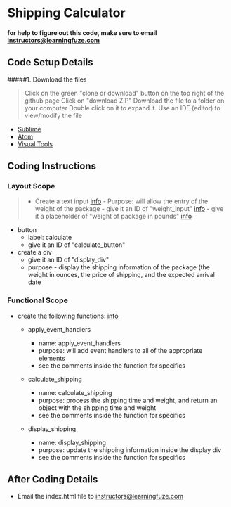 # Shipping Calculator
#### for help to figure out this code, make sure to email <a href="mailto:instructors@learningfuze.com" target="_blank">instructors@learningfuze.com</a>

## Code Setup Details

#####1. Download the files
> Click on the green "clone or download" button on the top right of the github page
> Click on "download ZIP"
> Download the file to a folder on your computer
> Double click on it to expand it.
> Use an IDE (editor) to view/modify the file
- <a href="https://sublimetext.com/2" target="_blank">Sublime</a>
- <a href="https://atom.io/" target="_blank">Atom</a>
- <a href="https://www.visualstudio.com/free-developer-offers/" target="_blank">Visual Tools</a>

## Coding Instructions

### Layout Scope
>- Create a text input <a href="http://www.w3schools.com/tags/tag_input.asp" target="_blank">info</a>
    - Purpose: will allow the entry of the weight of the package
    - give it an ID of "weight_input" <a href="http://www.w3schools.com/tags/att_global_id.asp" target="_blank">info</a>
    - give it a placeholder of "weight of package in pounds" <a href="" target="_blank">info</a>
  - button
    - label: calculate
    - give it an ID of "calculate_button"
  - create a div
    - give it an ID of "display_div"
    - purpose - display the shipping information of the package (the weight in ounces, the price of shipping, and the expected arrival date

### Functional Scope
- create the following functions: <a href="" target="_blank">info</a>
    - apply_event_handlers
      - name: apply_event_handlers
      - purpose: will add event handlers to all of the appropriate elements
      - see the comments inside the function for specifics
 
    - calculate_shipping
      - name: calculate_shipping
      - purpose: process the shipping time and weight, and return an object with the shipping time and weight
      - see the comments inside the function for specifics

          
    - display_shipping
      - name: display_shipping
      - purpose: update the shipping information inside the display div
      - see the comments inside the function for specifics

## After Coding Details

- Email the index.html file to instructors@learningfuze.com
